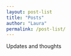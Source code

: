 ```yaml
---
layout: post-list
title: "Posts"
author: "Laura"
permalink: /post-list/
---
```


Updates and thoughts
